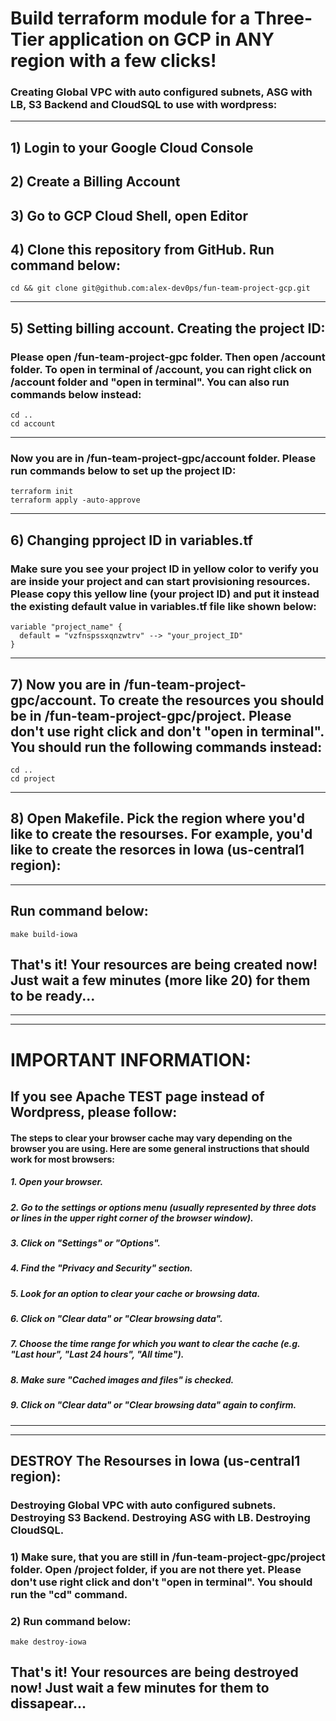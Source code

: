 # Build terraform module for a Three-Tier application on GCP in ANY region with a few clicks!
### Creating Global VPC with auto configured subnets, ASG with LB, S3 Backend and CloudSQL to use with wordpress:
__________________________________________________________________________________________________________________________


## 1) Login to your Google Cloud Console
## 2) Create a Billing Account
## 3) Go to GCP Cloud Shell, open Editor
## 4) Clone this repository from GitHub. Run command below:
```
cd && git clone git@github.com:alex-dev0ps/fun-team-project-gcp.git
```
__________________________________________________________________________________________________________________________
## 5) Setting billing account. Creating the project ID:
### Please open /fun-team-project-gpc folder. Then open /account folder. To open in terminal of /account, you can right click on /account folder and "open in terminal". You can also run commands below instead:
```
cd ..
cd account
```
__________________________________________________________________________________________________________________________
### Now you are in /fun-team-project-gpc/account folder. Please run commands below to set up the project ID:
```
terraform init
terraform apply -auto-approve
```
__________________________________________________________________________________________________________________________
## 6) Changing pproject ID in variables.tf
### Make sure you see your project ID in yellow color to verify you are inside your project and can start provisioning resources. Please copy this yellow line (your project ID) and put it instead the existing default value in variables.tf file like shown below:
```
variable "project_name" {
  default = "vzfnspssxqnzwtrv" --> "your_project_ID"
}
```
__________________________________________________________________________________________________________________________
## 7) Now you are in /fun-team-project-gpc/account. To create the resources you should be in /fun-team-project-gpc/project. Please don't use right click and don't "open in terminal". You should run the following commands instead:
```
cd ..
cd project
```
__________________________________________________________________________________________________________________________
## 8) Open Makefile. Pick the region where you'd like to create the resourses. For example, you'd like to create the resorces in Iowa (us-central1 region):
__________________________________________________________________________________________________________________________
## Run command below:
```
make build-iowa
```

## That's it! Your resources are being created now! Just wait a few minutes (more like 20) for them to be ready... 
__________________________________________________________________________________________________________________________
__________________________________________________________________________________________________________________________

# IMPORTANT INFORMATION:
## If you see Apache TEST page instead of Wordpress, please follow:

#### The steps to clear your browser cache may vary depending on the browser you are using. Here are some general instructions that should work for most browsers:

##### 1. Open your browser.
##### 2. Go to the settings or options menu (usually represented by three dots or lines in the upper right corner of the browser window).
##### 3. Click on "Settings" or "Options".
##### 4. Find the "Privacy and Security" section.
##### 5. Look for an option to clear your cache or browsing data.
##### 6. Click on "Clear data" or "Clear browsing data".
##### 7. Choose the time range for which you want to clear the cache (e.g. "Last hour", "Last 24 hours", "All time").
##### 8. Make sure "Cached images and files" is checked.
##### 9. Click on "Clear data" or "Clear browsing data" again to confirm.

__________________________________________________________________________________________________________________________
__________________________________________________________________________________________________________________________

## DESTROY The Resourses in Iowa (us-central1 region):
### Destroying Global VPC with auto configured subnets. Destroying S3 Backend. Destroying ASG with LB. Destroying CloudSQL.

### 1) Make sure, that you are still in /fun-team-project-gpc/project folder. Open /project folder, if you are not there yet. Please don't use right click and don't "open in terminal". You should run the "cd" command.

### 2) Run command below:
```
make destroy-iowa
```

## That's it! Your resources are being destroyed now! Just wait a few minutes for them to dissapear... 